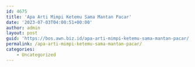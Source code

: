 ```yaml
---
id: 4675
title: 'Apa Arti Mimpi Ketemu Sama Mantan Pacar'
date: '2023-07-03T04:00:51+00:00'
author: admin
layout: post
guid: 'https://bos.awn.biz.id/apa-arti-mimpi-ketemu-sama-mantan-pacar/'
permalink: /apa-arti-mimpi-ketemu-sama-mantan-pacar/
categories:
    - Uncategorized
---
```


